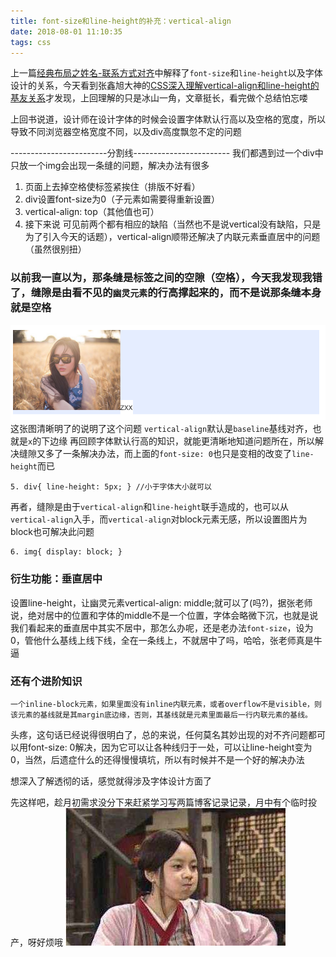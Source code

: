 ```yaml
---
title: font-size和line-height的补充：vertical-align
date: 2018-08-01 11:10:35
tags: css
---
```

上一篇[经典布局之姓名-联系方式对齐](http://pangjunpeng.com/2018/07/24/%E7%BB%8F%E5%85%B8%E5%B8%83%E5%B1%80%E4%B9%8B%E5%A7%93%E5%90%8D-%E8%81%94%E7%B3%BB%E6%96%B9%E5%BC%8F%E5%AF%B9%E9%BD%90/)中解释了`font-size`和`line-height`以及字体设计的关系，今天看到张鑫旭大神的[CSS深入理解vertical-align和line-height的基友关系](https://www.zhangxinxu.com/wordpress/2015/08/css-deep-understand-vertical-align-and-line-height/)才发现，上回理解的只是冰山一角，文章挺长，看完做个总结怕忘喽
<!--more-->

上回书说道，设计师在设计字体的时候会设置字体默认行高以及空格的宽度，所以导致不同浏览器空格宽度不同，以及div高度飘忽不定的问题

------------------------分割线------------------------
我们都遇到过一个div中只放一个img会出现一条缝的问题，解决办法有很多
1. 页面上去掉空格使标签紧挨住（排版不好看）
2. div设置font-size为0（子元素如需要得重新设置）
3. vertical-align: top（其他值也可）
4. 接下来说
可见前两个都有相应的缺陷（当然也不是说vertical没有缺陷，只是为了引入今天的话题），vertical-align顺带还解决了内联元素垂直居中的问题（虽然很别扭）

### 以前我一直以为，那条缝是标签之间的空隙（空格），今天我发现我错了，缝隙是由看不见的`幽灵元素`的行高撑起来的，而不是说那条缝本身就是空格

![](/assets/images/11264410-b3c00c0d8193aed0.png)
这张图清晰明了的说明了这个问题
	`vertical-align`默认是`baseline`基线对齐，也就是`x`的下边缘
再回顾字体默认行高的知识，就能更清晰地知道问题所在，所以解决缝隙又多了一条解决办法，而上面的`font-size: 0`也只是变相的改变了`line-height`而已
```
5. div{ line-height: 5px; } //小于字体大小就可以
```
再者，缝隙是由于`vertical-align`和`line-height`联手造成的，也可以从`vertical-align`入手，而`vertical-align`对block元素无感，所以设置图片为block也可解决此问题
```
6. img{ display: block; }
```

### 衍生功能：垂直居中
设置line-height，让幽灵元素vertical-align: middle;就可以了(吗?)，据张老师说，绝对居中的位置和字体的middle不是一个位置，字体会略微下沉，也就是说我们看起来的垂直居中其实不居中，那怎么办呢，还是老办法`font-size`，设为0，管他什么基线上线下线，全在一条线上，不就居中了吗，哈哈，张老师真是牛逼

### 还有个进阶知识
	一个inline-block元素，如果里面没有inline内联元素，或者overflow不是visible，则该元素的基线就是其margin底边缘，否则，其基线就是元素里面最后一行内联元素的基线。

头疼，这句话已经说得很明白了，总的来说，任何莫名其妙出现的对不齐问题都可以用font-size: 0解决，因为它可以让各种线归于一处，可以让line-height变为0，当然，后遗症什么的还得慢慢填坑，所以有时候并不是一个好的解决办法

想深入了解透彻的话，感觉就得涉及字体设计方面了

先这样吧，趁月初需求没分下来赶紧学习写两篇博客记录记录，月中有个临时投产，呀好烦哦
![](/assets/images/11264410-663e948ef75d831b.jpg)
